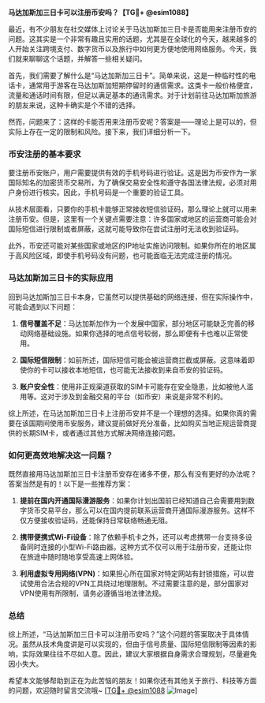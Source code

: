 **马达加斯加三日卡可以注册币安吗？【TG💪+ @esim1088】**

最近，有不少朋友在社交媒体上讨论关于马达加斯加三日卡是否能用来注册币安的问题。这其实是一个非常有趣且实用的话题，尤其是在全球化的今天，越来越多的人开始关注跨境支付、数字货币以及旅行中如何更方便地使用网络服务。今天，我们就来聊聊这个话题，并解答一些相关疑问。

首先，我们需要了解什么是“马达加斯加三日卡”。简单来说，这是一种临时性的电话卡，通常用于游客在马达加斯加短期停留时的通信需求。这类卡一般价格便宜，流量和通话时间有限，但足以满足基本的通讯需求。对于计划前往马达加斯加旅游的朋友来说，这种卡确实是个不错的选择。

然而，问题来了：这样的卡能否用来注册币安呢？答案是——理论上是可以的，但实际上存在一定的限制和风险。接下来，我们详细分析一下。

### 币安注册的基本要求

要注册币安账户，用户需要提供有效的手机号码进行验证。这是因为币安作为一家国际知名的加密货币交易所，为了确保交易安全性和遵守各国法律法规，必须对用户身份进行核实。因此，手机号码是一个重要的验证工具。

从技术层面看，只要你的手机卡能够正常接收短信验证码，那么理论上就可以用来注册币安。但是，这里有一个关键点需要注意：许多国家或地区的运营商可能会对国际短信进行限制或者屏蔽，这就可能导致你在尝试注册时无法收到验证码。

此外，币安还可能对某些国家或地区的IP地址实施访问限制。如果你所在的地区属于高风险区域，即使手机号码没有问题，也可能面临无法完成注册的情况。

### 马达加斯加三日卡的实际应用

回到马达加斯加三日卡本身，它虽然可以提供基础的网络连接，但在实际操作中，可能会遇到以下问题：

1. **信号覆盖不足**：马达加斯加作为一个发展中国家，部分地区可能缺乏完善的移动网络基础设施。如果你选择的地点信号较弱，那么即便有卡也难以正常使用。
   
2. **国际短信限制**：如前所述，国际短信可能会被运营商拦截或屏蔽。这意味着即使你的卡可以接收本地短信，也可能无法接收到来自币安的验证码。

3. **账户安全性**：使用非正规渠道获取的SIM卡可能存在安全隐患，比如被他人滥用等。这对于涉及到金融交易的平台（如币安）来说是非常不利的。

综上所述，在马达加斯加三日卡上注册币安并不是一个理想的选择。如果你真的需要在该国期间使用币安服务，建议提前做好充分准备，比如购买当地正规运营商提供的长期SIM卡，或者通过其他方式解决网络连接问题。

### 如何更高效地解决这一问题？

既然直接用马达加斯加三日卡注册币安存在诸多不便，那么有没有更好的办法呢？答案当然是有的！以下是一些推荐方案：

1. **提前在国内开通国际漫游服务**：如果你计划出国前已经知道自己会需要用到数字货币交易平台，那么可以在国内提前联系运营商开通国际漫游服务。这样不仅方便接收验证码，还能保持日常联络畅通无阻。

2. **携带便携式Wi-Fi设备**：除了依赖手机卡之外，还可以考虑携带一台支持多设备同时连接的小型Wi-Fi路由器。这种方式不仅可以用于注册币安，还能让你在旅途中随时随地享受高速上网体验。

3. **利用虚拟专用网络(VPN)**：如果担心所在国家对特定网站有封锁措施，可以尝试使用合法合规的VPN工具绕过地理限制。不过需要注意的是，部分国家对VPN使用有所限制，请务必遵循当地法律法规。

### 总结

综上所述，“马达加斯加三日卡可以注册币安吗？”这个问题的答案取决于具体情况。虽然从技术角度讲是可以实现的，但由于信号质量、国际短信限制等因素的影响，实际效果往往不尽如人意。因此，建议大家根据自身需求合理规划，尽量避免因小失大。

希望本文能够帮助到正在为此苦恼的朋友！如果你还有其他关于旅行、科技等方面的问题，欢迎随时留言交流哦~ [[TG💪+ @esim1088](https://t.me/s/esim1088) ![Image](https://i.postimg.cc/4NQfJmqS/Snipaste-2025-05-13-00-14-12.png)]